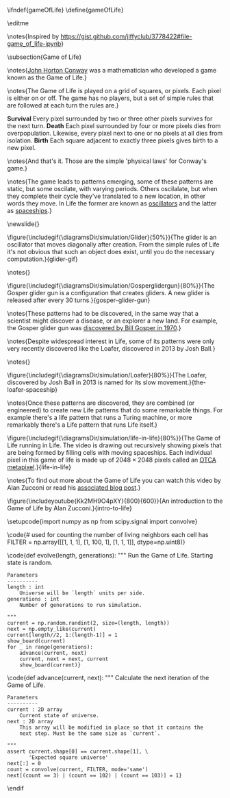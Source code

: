 \ifndef{gameOfLife}
\define{gameOfLife}

\editme

\notes{Inspired by <https://gist.github.com/jiffyclub/3778422#file-game_of_life-ipynb>}

\subsection{Game of Life}

\notes{[John Horton Conway](https://en.wikipedia.org/wiki/John_Horton_Conway) was a mathematician who developed a game known as the Game of Life.}

\notes{The Game of Life is played on a grid of squares, or pixels. Each pixel is either on or off. The game has no players, but a set of simple rules that are followed at each turn the rules are.}

**Survival** Every pixel surrounded by two or three other pixels survives for the next turn.
**Death** Each pixel surrounded by four or more pixels dies from overpopulation. Likewise, every pixel next to one or no pixels at all dies from isolation.
**Birth** Each square adjacent to exactly three pixels gives birth to a new pixel.

\notes{And that's it. Those are the simple 'physical laws' for Conway's game.}

\notes{The game leads to patterns emerging, some of these patterns are static, but some oscilate, with varying periods. Others oscilalate, but when they complete their cycle they've translated to a new location, in other words they move. In Life the former are known as [oscillators](https://conwaylife.com/wiki/Oscillator) and the latter as [spaceships](https://conwaylife.com/wiki/Spaceship).}

\newslide{}

\figure{\includegif{\diagramsDir/simulation/Glider}{50%}}{The glider is an oscillator that moves diagonally after creation. From the simple rules of Life it's not obvious that such an object does exist, until you do the necessary computation.}{glider-gif}

\notes{}

\figure{\includegif{\diagramsDir/simulation/Gosperglidergun}{80%}}{The Gosper glider gun is a configuration that creates gliders. A new glider is released after every 30 turns.}{gosper-glider-gun}

\notes{These patterns had to be discovered, in the same way that a scientist might discover a disease, or an explorer a new land. For example, the Gosper glider gun was [discovered by Bill Gosper in 1970](https://conwaylife.com/wiki/Bill_Gosper).}

\notes{Despite widespread interest in Life, some of its patterns were only very recently discovered like the Loafer, discovered in 2013 by Josh Ball.}

\notes{}

\figure{\includegif{\diagramsDir/simulation/Loafer}{80%}}{The Loafer, discovered by Josh Ball in 2013 is named for its slow movement.}{the-loafer-spaceship}

\notes{Once these patterns are discovered, they are combined (or engineered) to create new Life patterns that do some remarkable things. For example there's a life pattern that runs a Turing machine, or more remarkably there's a Life pattern that runs Life itself.}

\figure{\includegif{\diagramsDir/simulation/life-in-life}{80%}}{The Game of Life running in Life. The video is drawing out recursively showing pixels that are being formed by filling cells with moving spaceships. Each individual pixel in this game of life is made up of $2048 \times 2048$ pixels called an [OTCA metapixel](https://www.conwaylife.com/wiki/OTCA_metapixel).}{life-in-life}

\notes{To find out more about the Game of Life you can watch this video by Alan Zucconi or read his [associated blog post](https://www.alanzucconi.com/2020/10/13/conways-game-of-life/).}

\figure{\includeyoutube{Kk2MH9O4pXY}{800}{600}}{An introduction to the Game of Life by Alan Zucconi.}{intro-to-life}




\setupcode{import numpy as np
from scipy.signal import convolve}

\code{# used for counting the number of living neighbors each cell has
FILTER = np.array([[1, 1, 1],
                   [1, 100, 1],
                   [1, 1, 1]], dtype=np.uint8)}


\code{def evolve(length, generations):
    """
    Run the Game of Life. Starting state is random.

    Parameters
    ----------
    length : int
        Universe will be `length` units per side.
    generations : int
        Number of generations to run simulation.

    """
    current = np.random.randint(2, size=(length, length))
    next = np.empty_like(current)
    current[length//2, 1:(length-1)] = 1
    show_board(current)
    for _ in range(generations):
        advance(current, next)
        current, next = next, current
        show_board(current)}

\code{def advance(current, next):
    """
    Calculate the next iteration of the Game of Life.

    Parameters
    ----------
    current : 2D array
        Current state of universe.
    next : 2D array
        This array will be modified in place so that it contains the
        next step. Must be the same size as `current`.

    """
    assert current.shape[0] == current.shape[1], \
           'Expected square universe'
    next[:] = 0
    count = convolve(current, FILTER, mode='same')
    next[(count == 3) | (count == 102) | (count == 103)] = 1}
	
\endif
